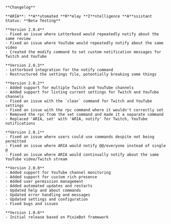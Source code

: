     **Changelog**
    
    **ARIA**: **A**utomated **R**elay **I**ntelligence **A**ssistant
    Status: **Beta Testing**

    **Version 2.0.4**
    - Fixed an issue where Letterboxd would repeatedly notify about the same review
    - Fixed an issue where YouTube would repeatedly notify about the same video
    - Created the modify command to set custom notification messages for Twitch and YouTube

    **Version 2.0.3**
    - Letterboxd integration for the notify command
    - Restructured the settings file, potentially breaking some things

    **Version 2.0.2**
    - Added support for multiple Twitch and YouTube channels
    - Added support for listing current settings for Twitch and YouTube channels
    - Fixed an issue with the `clear` command for Twitch and YouTube settings
    - Fixed an issue with the rpc command where it wouldn't correctly set
    - Removed the rpc from the set command and made it a separate command
    - Replaced 'ARIA, set' with 'ARIA, notify' for Twitch, YouTube notifications

    **Version 2.0.1**
    - Fixed an issue where users could use commands despite not being permitted
    - Fixed an issue where ARIA would notify @@/everyone instead of single @
    - Fixed an issue where ARIA would continually notify about the same YouTube video/Twitch stream

    **Version 2.0.0**
    - Added support for YouTube channel monitoring
    - Added support for custom rich presence
    - Added user permission management
    - Added automated updates and restarts
    - Updated help and about commands
    - Updated error handling and messages
    - Updated settings and configuration
    - Fixed bugs and issues
    
    **Version 1.0.0**
    - Initial release based on PixieBot framework